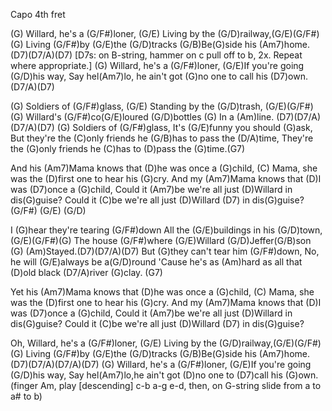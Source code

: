 Capo 4th fret

(G) Willard, he's a (G/F#)loner,
(G/E) Living by the (G/D)railway,(G/E)(G/F#)(G)
Living (G/F#)by (G/E)the (G/D)tracks 
(G/B)Be(G)side his (Am7)home.(D7)(D7/A)(D7)
[D7s: on B-string, hammer on c pull off to b, 2x. Repeat where appropriate.]
(G) Willard, he's a (G/F#)loner,
(G/E)If you're going (G/D)his way,
Say hel(Am7)lo, he ain't got (G)no one to call his (D7)own. (D7/A)(D7)

(G) Soldiers of (G/F#)glass,
(G/E) Standing by the (G/D)trash, (G/E)(G/F#)(G)
Willard's (G/F#)co(G/E)loured (G/D)bottles 
(G) In a (Am)line. (D7)(D7/A)(D7/A)(D7)
(G) Soldiers of (G/F#)glass,
It's (G/E)funny you should (G)ask,
But they're the (C)only friends he (G/B)has to pass the (D/A)time,
They're the (G)only friends he (C)has to (D)pass the (G)time.(G7)

And his (Am7)Mama knows that (D)he was once a (G)child,
(C) Mama, she was the (D)first one to hear his (G)cry.
And my (Am7)Mama knows that (D)I was (D7)once a (G)child,
Could it (Am7)be we're all just (D)Willard in dis(G)guise?
Could it (C)be we're all just (D)Willard (D7) in dis(G)guise?(G/F#) (G/E)
(G/D)

I (G)hear they're tearing (G/F#)down
All the (G/E)buildings in his (G/D)town, (G/E)(G/F#)(G)
The house (G/F#)where (G/E)Willard (G/D)Jeffer(G/B)son
(G) (Am)Stayed.(D7)(D7/A)(D7)
But (G)they can't tear him (G/F#)down,
No, he will (G/E)always be a(G/D)round
'Cause he's as (Am)hard as all that (D)old black (D7/A)river (G)clay. (G7)

Yet his (Am7)Mama knows that (D)he was once a (G)child,
(C) Mama, she was the (D)first one to hear his (G)cry.
And my (Am7)Mama knows that (D)I was (D7)once a (G)child,
Could it (Am7)be we're all just (D)Willard in dis(G)guise?
Could it (C)be we're all just (D)Willard (D7) in dis(G)guise?

Oh, Willard, he's a (G/F#)loner,
(G/E) Living by the (G/D)railway,(G/E)(G/F#)(G)
Living (G/F#)by (G/E)the (G/D)tracks 
(G/B)Be(G)side his (Am7)home.(D7)(D7/A)(D7/A)(D7)
(G) Willard, he's a (G/F#)loner,
(G/E)If you're going (G/D)his way,
Say hel(Am7)lo,he ain't got (D)no one to (D7)call his (G)own.
(finger Am, play [descending] c-b a-g e-d, then, on G-string slide from a to
a# to b)
